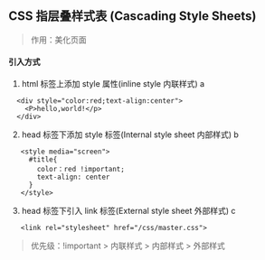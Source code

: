 ##  CSS 指层叠样式表 (Cascading Style Sheets)
>  作用：美化页面  

#### 引入方式

1. html 标签上添加 style 属性(inline style 内联样式)  a
~~~
  <div style="color:red;text-align:center">
    <P>hello,world!</p>
  </div>
~~~

2. head 标签下添加 style 标签(Internal style sheet 内部样式)  b
~~~
   <style media="screen">
     #title{
       color：red !important;
       text-align: center
     }
   </style>
~~~

3. head 标签下引入 link 标签(External style sheet 外部样式)  c
~~~
   <link rel="stylesheet" href="/css/master.css">
~~~

>  优先级：!important > 内联样式 > 内部样式 > 外部样式

